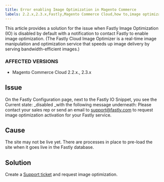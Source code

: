 ```yaml
---
title: Error enabling Image Optimization in Magento Commerce
labels: 2.2.x,2.3.x,Fastly,Magento Commerce Cloud,how to,image optimization
---
```


This article provides a solution for the issue when Fastly Image Optimization (IO) is disabled by default with a notification to contact Fastly to enable image optimization. (The Fastly Cloud Image Optimizer is a real-time image manipulation and optimization service that speeds up image delivery by serving bandwidth-efficient images.)

### AFFECTED VERSIONS

* Magento Commerce Cloud 2.2.x., 2.3.x

## Issue

On the Fastly Configuration page, next to the Fastly IO Snippet, you see the Current state: _disabled _with the following message underneath: Please contact your sales rep or send an email to [support@fastly.com](mailto:support@fastly) to request image optimization activation for your Fastly service.

## Cause

The site may not be live yet. There are processes in place to pre-load the site when it goes live in the Fastly database.

## Solution

Create a [Support ticket](https://support.magento.com/hc/en-us/articles/360019088251) and request image optimization.
